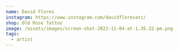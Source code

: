 ```yaml
---
name: David Flores
instagram: https://www.instagram.com/davidfloresatc/
shop: Old Rose Tattoo
image: /assets/images/screen-shot-2022-11-04-at-1.35.22-pm.png
tags:
  - artist
---
```

